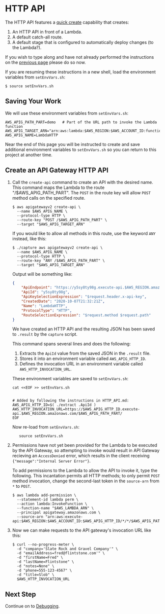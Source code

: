 # HTTP API

The HTTP API features a
[quick create](https://docs.aws.amazon.com/apigateway/latest/developerguide/http-api-develop.html#http-api-examples.cli.quick-create)
capability that creates:
1. An HTTP API in front of a Lambda.
2. A default catch-all route.
3. A default stage that is configured to automatically deploy changes (to the Lambda?).

If you wish to type along and have not already performed the instructions on the [previous page](REGISTER.md) please do so now.

If you are resuming these instructions in a new shell, load the environment variables from `setEnvVars.sh`:

```script
$ source setEnvVars.sh
```

## Saving Your Work

We will use these environment variables from `setEnvVars.sh`:

```script
AWS_APIG_PATH_PART=demo   # Part of the URL path to invoke the Lambda function
AWS_APIG_TARGET_ARN="arn:aws:lambda:$AWS_REGION:$AWS_ACCOUNT_ID:function:$AWS_LAMBDA_NAME"
AWS_APIG_NAME=LambdaHTTP
```

Near the end of this page you will be instructed to create and save additional environment variables to `setEnvVars.sh` so you can return to this project at another time.


## Create an API Gateway HTTP API

1. Call the `create-api` command to create an API with the desired name.
   This command maps the Lambda to the route "/$AWS_APIG_PATH_PART".
   The `POST` in the route key will allow `POST` method calls on the specified route.

   ```script
   $ aws apigatewayv2 create-api \
     --name $AWS_APIG_NAME \
     --protocol-type HTTP \
     --route-key "POST /$AWS_APIG_PATH_PART" \
     --target "$AWS_APIG_TARGET_ARN"
   ```

   If you would like to allow all methods in this route, use the keyword `ANY` instead, like this:

   ```script
   $ ./capture aws apigatewayv2 create-api \
     --name $AWS_APIG_NAME \
     --protocol-type HTTP \
     --route-key "ANY /$AWS_APIG_PATH_PART" \
     --target "$AWS_APIG_TARGET_ARN"
   ```

   Output will be something like:

   ```json
   {
       "ApiEndpoint": "https://y5sy8ty98g.execute-api.$AWS_REGION.amazonaws.com",
       "ApiId": "y5sy8ty98g",
       "ApiKeySelectionExpression": "$request.header.x-api-key",
       "CreatedDate": "2020-10-07T21:32:21Z",
       "Name": "LambdaHTTP",
       "ProtocolType": "HTTP",
       "RouteSelectionExpression": "$request.method $request.path"
   }
   ```

   We have created an HTTP API and the resulting JSON has been saved to `.result` by the `capture` script.

   This command spans several lines and does the following:

   1. Extracts the `ApiId` value from the saved JSON in the `.result` file.
   2. Stores it into an environment variable called `AWS_APIG_HTTP_ID`.
   3. Defines the invocation URL in an environment variable called `AWS_HTTP_INVOCATION_URL`.

   These environment variables are saved to `setEnvVars.sh`:

   ```script
   cat <<EOF >> setEnvVars.sh


   # Added by following the instructions in HTTP_API.md:
   AWS_APIG_HTTP_ID=$( ./extract .ApiId )
   AWS_HTTP_INVOCATION_URL=https://$AWS_APIG_HTTP_ID.execute-api.$AWS_REGION.amazonaws.com/$AWS_APIG_PATH_PART/
   EOF
   ```
   Now re-load from `setEnvVars.sh`:

   ```script
      source setEnvVars.sh
   ```

2. Permissions have not yet been provided for the Lambda to be executed by the API Gateway, so
   attempting to invoke would result in API Gateway recieving an `AccessDenied` error,
   which results in the client receiving `{"message":"Internal Server Error"}`.

   To add permissions to the Lambda to allow the API to invoke it, type the following.
   This incantation permits all HTTP methods; to only permit `POST` method invocation,
   change the second-last token in the `source-arn` from `*` to `POST`.

   ```script
   $ aws lambda add-permission \
     --statement-id lambda perm \
     --action lambda:InvokeFunction \
     --function-name "$AWS_LAMBDA_ARN" \
     --principal apigateway.amazonaws.com \
     --source-arn "arn:aws:execute-api:$AWS_REGION:$AWS_ACCOUNT_ID:$AWS_APIG_HTTP_ID/*/*/$AWS_APIG_PATH_PART"
   ```

3. Now we can make requests to the API gateway's invocation URL like this:

   ```script
   $ curl --no-progress-meter \
     -d "company='Slate Rock and Gravel Company'" \
     -d "emailAddress=fred@flintstone.com'" \
     -d "firstName=Fred" \
     -d "lastName=Flintstone" \
     -d "notes=None" \
     -d "phone=555-123-4567" \
     -d "title=Slob" \
     $AWS_HTTP_INVOCATION_URL
   ```

## Next Step
Continue on to [Debugging](DEBUGGING.md).
